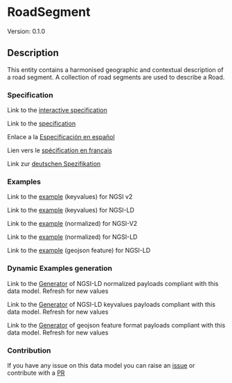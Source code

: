 # RoadSegment
Version: 0.1.0

## Description 

This entity contains a harmonised geographic and contextual description of a road segment. A collection of road segments are used to describe a Road.
### Specification

Link to the [interactive specification](https://swagger.lab.fiware.org/?url=https://smart-data-models.github.io/dataModel.Transportation/RoadSegment/swagger.yaml)

Link to the [specification](https://github.com/smart-data-models/dataModel.Transportation/blob/master/RoadSegment/doc/spec.md)

Enlace a la [Especificación en español](https://github.com/smart-data-models/dataModel.Transportation/blob/master/RoadSegment/doc/spec_ES.md)

Lien vers le [spécification en français](https://github.com/smart-data-models/dataModel.Transportation/blob/master/RoadSegment/doc/spec_FR.md)

Link zur [deutschen Spezifikation](https://github.com/smart-data-models/dataModel.Transportation/blob/master/RoadSegment/doc/spec_DE.md)
### Examples

Link to the [example](https://smart-data-models.github.io/dataModel.Transportation/RoadSegment/examples/example.json) (keyvalues) for NGSI v2

Link to the [example](https://smart-data-models.github.io/dataModel.Transportation/RoadSegment/examples/example.jsonld) (keyvalues) for NGSI-LD

Link to the [example](https://smart-data-models.github.io/dataModel.Transportation/RoadSegment/examples/example-normalized.json) (normalized) for NGSI-V2

Link to the [example](https://smart-data-models.github.io/dataModel.Transportation/RoadSegment/examples/example-normalized.jsonld) (normalized) for NGSI-LD

Link to the [example](https://smart-data-models.github.io/dataModel.Transportation/RoadSegment/examples/example-geojsonfeature.json) (geojson feature) for NGSI-LD
### Dynamic Examples generation

Link to the [Generator](https://smartdatamodels.org/extra/ngsi-ld_generator.php?schemaUrl=https://raw.githubusercontent.com/smart-data-models/dataModel.Transportation/master/RoadSegment/schema.json&email=info@smartdatamodels.org) of NGSI-LD normalized payloads compliant with this data model. Refresh for new values

Link to the [Generator](https://smartdatamodels.org/extra/ngsi-ld_generator_keyvalues.php?schemaUrl=https://raw.githubusercontent.com/smart-data-models/dataModel.Transportation/master/RoadSegment/schema.json&email=info@smartdatamodels.org) of NGSI-LD keyvalues payloads compliant with this data model. Refresh for new values

Link to the [Generator](https://smartdatamodels.org/extra/geojson_features_generator.php?schemaUrl=https://raw.githubusercontent.com/smart-data-models/dataModel.Transportation/master/RoadSegment/schema.json&email=info@smartdatamodels.org) of geojson feature format payloads compliant with this data model. Refresh for new values
### Contribution

 If you have any issue on this data model you can raise an [issue](https://github.com/smart-data-models/dataModel.Transportation/issues)  or contribute with a [PR](https://github.com/smart-data-models/dataModel.Transportation/pulls)